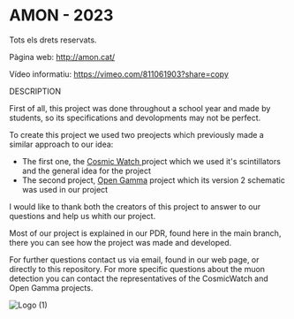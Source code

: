 # AMON - 2023
Tots els drets reservats.

Pàgina web: http://amon.cat/

Vídeo informatiu: https://vimeo.com/811061903?share=copy

DESCRIPTION

First of all, this project was done throughout a school year and made by students, so its specifications and devolopments may not be perfect. 

To create this project we used two preojects which previously made a similar approach to our idea: 

- The first one, the <a href="https://github.com/spenceraxani/CosmicWatch-Desktop-Muon-Detector-v2">Cosmic Watch </a>project which we used it's scintillators and the general idea for the project
- The second project, <a href="https://github.com/OpenGammaProject/Open-Gamma-Detector">Open Gamma</a> project which its version 2 schematic was used in our project

I would like to thank both the creators of this project to answer to our questions and help us whith our project.



Most of our project is explained in our PDR, found here in the main branch, there you can see how the project was made and developed.


For further questions contact us via email, found in our web page, or directly to this repository. For more specific questions about the muon detection you can contact the representatives of the CosmicWatch and Open Gamma projects.

![Logo (1)](https://github.com/makgtrt06/AMON/assets/114924042/5347bb88-7272-4211-9ff6-fcde9ee79b12|size=20) 
